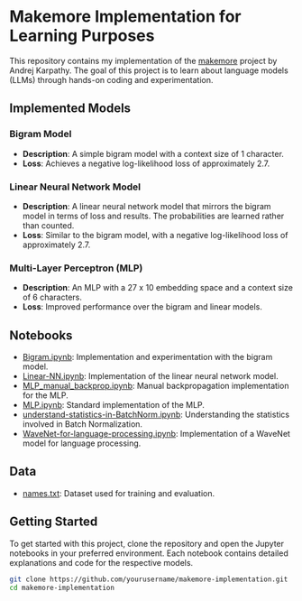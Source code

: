 # Makemore Implementation for Learning Purposes

This repository contains my implementation of the [makemore](https://github.com/karpathy/makemore) project by Andrej Karpathy. The goal of this project is to learn about language models (LLMs) through hands-on coding and experimentation.

## Implemented Models

### Bigram Model

- **Description**: A simple bigram model with a context size of 1 character.
- **Loss**: Achieves a negative log-likelihood loss of approximately 2.7.

### Linear Neural Network Model

- **Description**: A linear neural network model that mirrors the bigram model in terms of loss and results. The probabilities are learned rather than counted.
- **Loss**: Similar to the bigram model, with a negative log-likelihood loss of approximately 2.7.

### Multi-Layer Perceptron (MLP)

- **Description**: An MLP with a 27 x 10 embedding space and a context size of 6 characters.
- **Loss**: Improved performance over the bigram and linear models.

## Notebooks

- [Bigram.ipynb](Bigram.ipynb): Implementation and experimentation with the bigram model.
- [Linear-NN.ipynb](Linear-NN.ipynb): Implementation of the linear neural network model.
- [MLP_manual_backprop.ipynb](MLP_manual_backprop.ipynb): Manual backpropagation implementation for the MLP.
- [MLP.ipynb](MLP.ipynb): Standard implementation of the MLP.
- [understand-statistics-in-BatchNorm.ipynb](understand-statistics-in-BatchNorm.ipynb): Understanding the statistics involved in Batch Normalization.
- [WaveNet-for-language-processing.ipynb](WaveNet-for-language-processing.ipynb): Implementation of a WaveNet model for language processing.

## Data

- [names.txt](names.txt): Dataset used for training and evaluation.

## Getting Started

To get started with this project, clone the repository and open the Jupyter notebooks in your preferred environment. Each notebook contains detailed explanations and code for the respective models.

```sh
git clone https://github.com/yourusername/makemore-implementation.git
cd makemore-implementation
```
